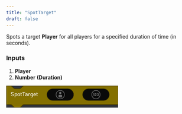 ```yaml
---
title: "SpotTarget"
draft: false
---
```

Spots a target **Player** for all players for a specified duration of time (in seconds).
### Inputs
1. **Player**
2. **Number**
    **(Duration)**

![SpotTarget](https://raw.githubusercontent.com/battlefield-portal-community/Image-CDN/main/portal_blocks/SpotTarget.png)